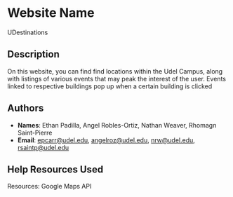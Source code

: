 # Website Name

UDestinations

## Description

On this website, you can find find locations within the Udel Campus, along with listings of 
various events that may peak the interest of the user. Events linked to respective buildings pop up when a certain building is clicked

## Authors

* **Names**: Ethan Padilla, Angel Robles-Ortiz, Nathan Weaver, Rhomagn Saint-Pierre
* **Email**: epcarr@udel.edu, angelroz@udel.edu, nrw@udel.edu, rsaintp@udel.edu

## Help Resources Used

Resources:
Google Maps API


